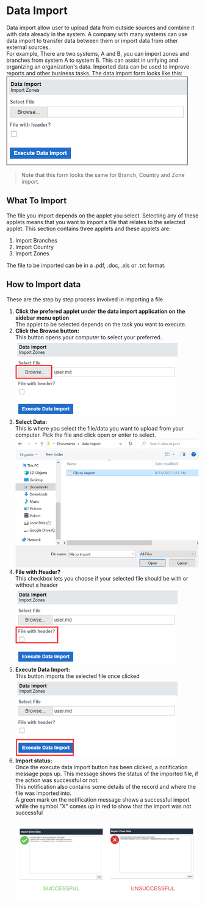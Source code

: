 # Data Import

Data import allow user to upload data from outside sources and combine it with data already in the system. A company with many systems can use data import to transfer data between them or import data from other external sources. <br>
For example, There are two systems, A and B, you can import zones and branches from system A to system B. This can assist in unifying and organizing an organization's data. Imported data can be used to improve reports and other business tasks.
The data import form looks like this:
            <img src="images/end_user_images/data_import1.png" alt="User form" style="border: 2px solid  gray;"><br>
>Note that this form looks the same for Branch, Country and Zone import.


## What To Import
<p id="whatToImport">
The file you import depends on the applet you select. Selecting any of these applets means that you want to import a file that relates to the selected applet. This section contains three applets and these applets are:
<ol>
    <li>Import Branches</li>
    <li>Import Country</li>
    <li>Import Zones</li>
</ol>
The file to be imported can be in a .pdf, .doc, .xls or .txt format.
</p>

## How to Import data
<p id="howToImport">
These are the step by step process involved in importing a file
<ol>
    <li><b>Click the prefered applet under the data import application on the sidebar menu option </b><br>
    The applet to be selected depends on the task you want to execute. 
    </li>
    <li><b>Click the Browse button:</b><br>
    This button opens your computer to select your preferred.
    <img src="images/end_user_images/import_browse_button.png" alt="import browse button" class="pic"><br>
    </li>
    <li><b>Select Data:</b><br>
        This is where you select the file/data you want to upload from your computer. Pick the file and click open or enter to select.
        <img src="images/end_user_images/select_file.png" alt="select file" class="pic"><br>
    </li>
    <li><b>File with Header?</b><br>
        This checkbox lets you choose if your selected file should be with or without a header
        <img src="images/end_user_images/file_with_header.png" alt="file_with_header" class="pic"><br>
    </li>
    <li><b>Execute Data Import:</b><br>
        This button imports the selected file once clicked
        <img src="images/end_user_images/execute_data_import.png" alt="execute_data_import" class="pic"><br>
    </li>
    <li><b>Import status:</b><br>
        Once the execute data import button has been clicked, a notification message pops up. This message shows the status of the imported file, if the action was successful or not. <br>
        This notification also contains some details of the record and where the file was imported into.<br>
        A green mark on the notification message shows a successful import while the symbol "X" comes up in red to show that the import was not successful<br><br>
        <img src="images/end_user_images/import_status.png" alt="import_status" class="pic"><br>
    </li>
</ol>
</p>